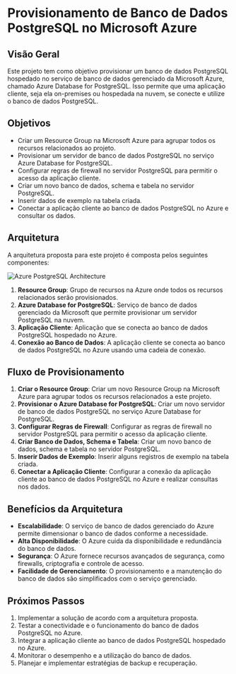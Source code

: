 # Provisionamento de Banco de Dados PostgreSQL no Microsoft Azure

## Visão Geral
Este projeto tem como objetivo provisionar um banco de dados PostgreSQL hospedado no serviço de banco de dados gerenciado da Microsoft Azure, chamado Azure Database for PostgreSQL. Isso permite que uma aplicação cliente, seja ela on-premises ou hospedada na nuvem, se conecte e utilize o banco de dados PostgreSQL.

## Objetivos
- Criar um Resource Group na Microsoft Azure para agrupar todos os recursos relacionados ao projeto.
- Provisionar um servidor de banco de dados PostgreSQL no serviço Azure Database for PostgreSQL.
- Configurar regras de firewall no servidor PostgreSQL para permitir o acesso da aplicação cliente.
- Criar um novo banco de dados, schema e tabela no servidor PostgreSQL.
- Inserir dados de exemplo na tabela criada.
- Conectar a aplicação cliente ao banco de dados PostgreSQL no Azure e consultar os dados.

## Arquitetura
A arquitetura proposta para este projeto é composta pelos seguintes componentes:

![Azure PostgreSQL Architecture](https://via.placeholder.com/800x600?text=Azure+PostgreSQL+Architecture)

1. **Resource Group**: Grupo de recursos na Azure onde todos os recursos relacionados serão provisionados.
2. **Azure Database for PostgreSQL**: Serviço de banco de dados gerenciado da Microsoft que permite provisionar um servidor PostgreSQL na nuvem.
3. **Aplicação Cliente**: Aplicação que se conecta ao banco de dados PostgreSQL hospedado no Azure.
4. **Conexão ao Banco de Dados**: A aplicação cliente se conecta ao banco de dados PostgreSQL no Azure usando uma cadeia de conexão.

## Fluxo de Provisionamento
1. **Criar o Resource Group**: Criar um novo Resource Group na Microsoft Azure para agrupar todos os recursos relacionados a este projeto.
2. **Provisionar o Azure Database for PostgreSQL**: Criar um novo servidor de banco de dados PostgreSQL no serviço Azure Database for PostgreSQL.
3. **Configurar Regras de Firewall**: Configurar as regras de firewall no servidor PostgreSQL para permitir o acesso da aplicação cliente.
4. **Criar Banco de Dados, Schema e Tabela**: Criar um novo banco de dados, schema e tabela no servidor PostgreSQL.
5. **Inserir Dados de Exemplo**: Inserir alguns registros de exemplo na tabela criada.
6. **Conectar a Aplicação Cliente**: Configurar a conexão da aplicação cliente ao banco de dados PostgreSQL no Azure e realizar consultas nos dados.

## Benefícios da Arquitetura
- **Escalabilidade**: O serviço de banco de dados gerenciado do Azure permite dimensionar o banco de dados conforme a necessidade.
- **Alta Disponibilidade**: O Azure cuida da disponibilidade e redundância do banco de dados.
- **Segurança**: O Azure fornece recursos avançados de segurança, como firewalls, criptografia e controle de acesso.
- **Facilidade de Gerenciamento**: O provisionamento e a manutenção do banco de dados são simplificados com o serviço gerenciado.

## Próximos Passos
1. Implementar a solução de acordo com a arquitetura proposta.
2. Testar a conectividade e o funcionamento do banco de dados PostgreSQL no Azure.
3. Integrar a aplicação cliente ao banco de dados PostgreSQL hospedado no Azure.
4. Monitorar o desempenho e a utilização do banco de dados.
5. Planejar e implementar estratégias de backup e recuperação.

